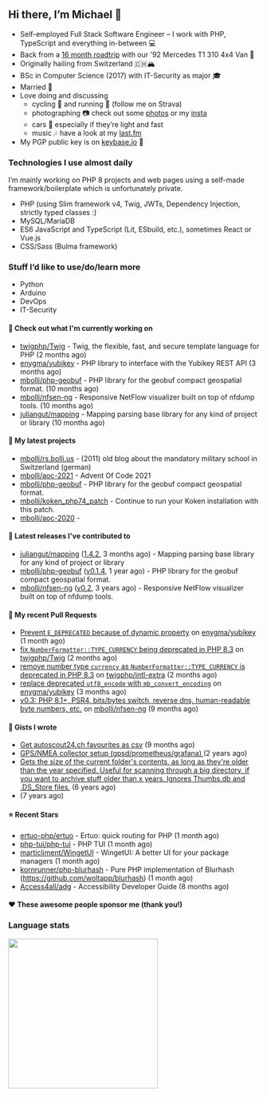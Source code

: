 ## Hi there, I’m Michael 👋

- Self-employed Full Stack Software Engineer – I work with PHP, TypeScript and everything in-between 💻
- Back from a [16 month roadtrip](https://unterwegs.2und1.ch) with our '92 Mercedes T1 310 4x4 Van 🚒
- Originally hailing from Switzerland 🇨🇭🏔
- BSc in Computer Science (2017) with IT-Security as major 🎓
- Married 💍
- Love doing and discussing
  - cycling 🚴 and running 🏃 (follow me on Strava)
  - photographing 📷 check out some [photos](https://bolli.us) or my [insta](https://instagram.com/michaelbolli)
  - cars 🚗 especially if they’re light and fast
  - music 🎶 have a look at my [last.fm](https://last.fm/user/bolley)
- My PGP public key is on [keybase.io](https://keybase.io/mbolli) 🔑

### Technologies I use almost daily
I’m mainly working on PHP 8 projects and web pages using a self-made framework/boilerplate which is unfortunately private.
- PHP (using Slim framework v4, Twig, JWTs, Dependency Injection, strictly typed classes :)
- MySQL/MariaDB
- ES6 JavaScript and TypeScript (Lit, ESbuild, etc.), sometimes React or Vue.js
- CSS/Sass (Bulma framework)

### Stuff I’d like to use/do/learn more
- Python
- Arduino
- DevOps
- IT-Security

#### 👷 Check out what I'm currently working on

- [twigphp/Twig](https://github.com/twigphp/Twig) - Twig, the flexible, fast, and secure template language for PHP (2 months ago)
- [enygma/yubikey](https://github.com/enygma/yubikey) - PHP library to interface with the Yubikey REST API (3 months ago)
- [mbolli/php-geobuf](https://github.com/mbolli/php-geobuf) - PHP library for the geobuf compact geospatial format. (10 months ago)
- [mbolli/nfsen-ng](https://github.com/mbolli/nfsen-ng) - Responsive NetFlow visualizer built on top of nfdump tools. (10 months ago)
- [juliangut/mapping](https://github.com/juliangut/mapping) - Mapping parsing base library for any kind of project or library (10 months ago)

#### 🌱 My latest projects

- [mbolli/rs.bolli.us](https://github.com/mbolli/rs.bolli.us) - (2011) old blog about the mandatory military school in Switzerland (german)
- [mbolli/aoc-2021](https://github.com/mbolli/aoc-2021) - Advent Of Code 2021
- [mbolli/php-geobuf](https://github.com/mbolli/php-geobuf) - PHP library for the geobuf compact geospatial format.
- [mbolli/koken_php74_patch](https://github.com/mbolli/koken_php74_patch) - Continue to run your Koken installation with this patch.
- [mbolli/aoc-2020](https://github.com/mbolli/aoc-2020) - 

#### 🔭 Latest releases I've contributed to

- [juliangut/mapping](https://github.com/juliangut/mapping) ([1.4.2](https://github.com/juliangut/mapping/releases/tag/1.4.2), 3 months ago) - Mapping parsing base library for any kind of project or library
- [mbolli/php-geobuf](https://github.com/mbolli/php-geobuf) ([v0.1.4](https://github.com/mbolli/php-geobuf/releases/tag/v0.1.4), 1 year ago) - PHP library for the geobuf compact geospatial format.
- [mbolli/nfsen-ng](https://github.com/mbolli/nfsen-ng) ([v0.2](https://github.com/mbolli/nfsen-ng/releases/tag/v0.2), 3 years ago) - Responsive NetFlow visualizer built on top of nfdump tools.

#### 🔨 My recent Pull Requests

- [Prevent `E_DEPRECATED` because of dynamic property](https://github.com/enygma/yubikey/pull/34) on [enygma/yubikey](https://github.com/enygma/yubikey) (1 month ago)
- [fix `NumberFormatter::TYPE_CURRENCY` being deprecated in PHP 8.3](https://github.com/twigphp/Twig/pull/3894) on [twigphp/Twig](https://github.com/twigphp/Twig) (2 months ago)
- [remove number type `currency` as `NumberFormatter::TYPE_CURRENCY` is deprecated in PHP 8.3](https://github.com/twigphp/intl-extra/pull/10) on [twigphp/intl-extra](https://github.com/twigphp/intl-extra) (2 months ago)
- [replace deprecated `utf8_encode` with `mb_convert_encoding`](https://github.com/enygma/yubikey/pull/33) on [enygma/yubikey](https://github.com/enygma/yubikey) (3 months ago)
- [v0.3: PHP 8.1&#43;, PSR4, bits/bytes switch, reverse dns, human-readable byte numbers, etc.](https://github.com/mbolli/nfsen-ng/pull/90) on [mbolli/nfsen-ng](https://github.com/mbolli/nfsen-ng) (9 months ago)

#### 📓 Gists I wrote

- [Get autoscout24.ch favourites as csv](https://gist.github.com/cadfa79fd026e205b8b05716068ff19c) (9 months ago)
- [GPS/NMEA collector setup (gpsd/prometheus/grafana) ](https://gist.github.com/fba44156cf668940e325f98cb62483f7) (2 years ago)
- [Gets the size of the current folder&#39;s contents, as long as they&#39;re older than the year specified. Useful for scanning through a big directory, if you want to archive stuff older than x years. Ignores Thumbs.db and .DS_Store files.](https://gist.github.com/8ba3def57706c654187379796af735a6) (6 years ago)
- [](https://gist.github.com/92d2f67475453c77eed2b3a35ec42904) (7 years ago)

#### ⭐ Recent Stars

- [ertuo-php/ertuo](https://github.com/ertuo-php/ertuo) - Ertuo: quick routing for PHP (1 month ago)
- [php-tui/php-tui](https://github.com/php-tui/php-tui) - PHP TUI (1 month ago)
- [marticliment/WingetUI](https://github.com/marticliment/WingetUI) - WingetUI: A better UI for your package managers (1 month ago)
- [kornrunner/php-blurhash](https://github.com/kornrunner/php-blurhash) - Pure PHP implementation of Blurhash (https://github.com/woltapp/blurhash) (1 month ago)
- [Access4all/adg](https://github.com/Access4all/adg) - Accessibility Developer Guide (8 months ago)

#### ❤️ These awesome people sponsor me (thank you!)


### Language stats

[<img src="https://wakatime.com/share/@4a3a3032-9f00-4295-ad68-7732dd16f99c/c309d176-afe6-4dca-9375-1ddb3b797912.svg" width="300">](https://wakatime.com/share/@4a3a3032-9f00-4295-ad68-7732dd16f99c/c309d176-afe6-4dca-9375-1ddb3b797912.svg)
